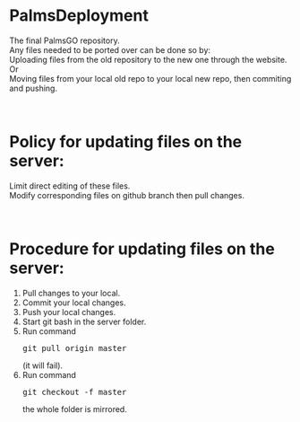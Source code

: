 # PalmsDeployment
<p>
	The final PalmsGO repository.<br />
	Any files needed to be ported over can be done so by:<br />
	Uploading files from the old repository to the new one through the website.<br />
	Or<br />
	Moving files from your local old repo to your local new repo, then commiting and pushing.
</p>
<br />

<h1>Policy for updating files on the server:</h1>
<p>
	Limit direct editing of these files.<br />
	Modify corresponding files on github branch then pull changes.
</p>
<br />

<h1>Procedure for updating files on the server:</h1>
<ol>
	<li>Pull changes to your local.</li>
	<li>Commit your local changes.</li>
	<li>Push your local changes.</li>
	<li>Start git bash in the server folder.</li>
	<li>Run command <pre>git pull origin master</pre> (it will fail).</li>
	<li>Run command <pre>git checkout -f master</pre> the whole folder is mirrored.</li>
</ol>